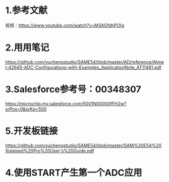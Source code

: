 # 1.参考文献
视频：https://www.youtube.com/watch?v=M3AGfdhPOIg

# 2.用用笔记
https://github.com/yuchengstudio/SAME54/blob/master/AD/reference/Atmel-42645-ADC-Configurations-with-Examples_ApplicationNote_AT11481.pdf

# 3.Salesforce参考号：00348307
https://microchip.my.salesforce.com/5001N00000fFH2w?srPos=0&srKp=500

# 5.开发板链接
https://github.com/yuchengstudio/SAME54/blob/master/SAM%20E54%20Xplained%20Pro%20User's%20Guide.pdf

# 4.使用START产生第一个ADC应用


